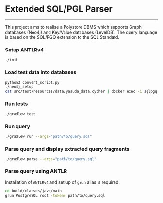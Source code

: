 # Extended SQL/PGL Parser

---

This project aims to realise a Polystore DBMS which supports Graph databases (Neo4j) and Key/Value databases (LevelDB). 
The query language is based on the SQL/PGQ extension to the SQL Standard. 

### Setup ANTLRv4
```bash
./init
```

### Load test data into databases
```bash
python3 convert_script.py
./neo4j_setup
cat src/test/resources/data/yasuda_data.cypher | docker exec -i sqlpgq cypher-shell
```

### Run tests
```bash
./gradlew test
```

### Run query
```bash
./gradlew run --args="path/to/query.sql"
```

### Parse query and display extracted query fragments
```bash
./gradlew parse --args="path/to/query.sql"
```

### Parse query using ANTLR
Installation of `ANTLRv4` and set up of `grun` alias is required.
```bash
cd build/classes/java/main
grun PostgreSQL root -tokens path/to/query.sql
```